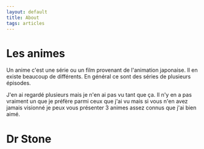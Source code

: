 ```yaml
---
layout: default
title: About
tags: articles
---
```

# Les animes

Un anime c'est une série ou un film provenant de l'animation japonaise.
Il en existe beaucoup de différents. En général ce sont des séries de plusieurs épisodes.

J'en ai regardé plusieurs mais je n'en ai pas vu tant que ça.
Il n'y en a pas vraiment un que je préfère parmi ceux que j'ai vu mais si vous n'en avez jamais visionné je peux vous présenter 3 animes assez connus que j'ai bien aimé.

# Dr Stone
